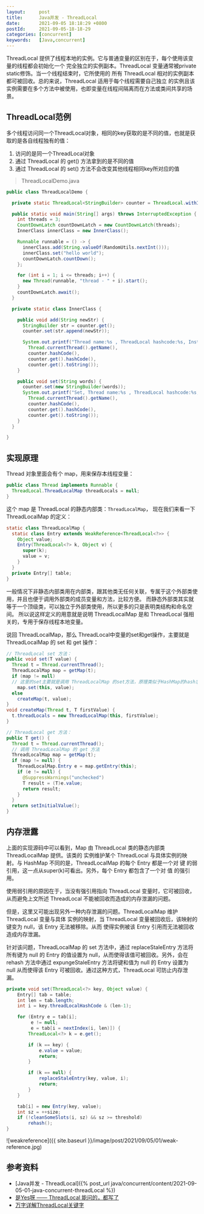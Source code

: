 ```yaml
---
layout:     post
title:      Java并发 - ThreadLocal
date:       2021-09-05 18:18:29 +0800
postId:     2021-09-05-18-18-29
categories: [concurrent]
keywords:   [Java,concurrent]
---
```


ThreadLocal 提供了线程本地的实例。它与普通变量的区别在于，每个使用该变量的线程都会初始化一个
完全独立的实例副本。ThreadLocal 变量通常被private static修饰。当一个线程结束时，它所使用的
所有 ThreadLocal 相对的实例副本都可被回收。总的来说，ThreadLocal 适用于每个线程需要自己独立
的实例且该实例需要在多个方法中被使用，也即变量在线程间隔离而在方法或类间共享的场景。

## ThreadLocal范例

多个线程访问同一个ThreadLocal对象，相同的key获取的是不同的值，也就是获取的是各自线程独有的值：
1. 访问的是同一个ThreadLocal对象
2. 通过 ThreadLocal 的 get() 方法拿到的是不同的值
3. 通过 ThreadLocal 的 set() 方法不会改变其他线程相同key所对应的值

> ThreadLocalDemo.java

```java
public class ThreadLocalDemo {

  private static ThreadLocal<StringBuilder> counter = ThreadLocal.withInitial(() -> new StringBuilder());

  public static void main(String[] args) throws InterruptedException {
    int threads = 3;
    CountDownLatch countDownLatch = new CountDownLatch(threads);
    InnerClass innerClass = new InnerClass();

    Runnable runnable = () -> {
      innerClass.add(String.valueOf(RandomUtils.nextInt()));
      innerClass.set("hello world");
      countDownLatch.countDown();
    };

    for (int i = 1; i <= threads; i++) {
      new Thread(runnable, "thread - " + i).start();
    }
    countDownLatch.await();
  }

  private static class InnerClass {

    public void add(String newStr) {
      StringBuilder str = counter.get();
      counter.set(str.append(newStr));

      System.out.printf("Thread name:%s , ThreadLocal hashcode:%s, Instance hashcode:%s, Value:%s\n",
        Thread.currentThread().getName(),
        counter.hashCode(),
        counter.get().hashCode(),
        counter.get().toString());
    }

    public void set(String words) {
      counter.set(new StringBuilder(words));
      System.out.printf("Set, Thread name:%s , ThreadLocal hashcode:%s,  Instance hashcode:%s, Value:%s\n",
        Thread.currentThread().getName(),
        counter.hashCode(),
        counter.get().hashCode(),
        counter.get().toString());
    }
  }

}
``` 

## 实现原理

Thread 对象里面会有个 map，用来保存本线程变量：
```java
public class Thread implements Runnable {
  ThreadLocal.ThreadLocalMap threadLocals = null;
}
```
这个 map 是 ThreadLocal 的静态内部类：`ThreadLocalMap`，
现在我们来看一下 ThreadLocalMap 的定义：

```java
static class ThreadLocalMap {
  static class Entry extends WeakReference<ThreadLocal<?>> {
    Object value;
    Entry(ThreadLocal<?> k, Object v) {
      super(k);
      value = v;
    }
  }
  private Entry[] table;
}
```
一般情况下非静态内部类用在内部类，跟其他类无任何关联，专属于这个外部类使用，并且也便于调用外部类的成员变量和方法，比较方便。
而静态外部类其实就等于一个顶级类，可以独立于外部类使用，所以更多的只是表明类结构和命名空间。
所以说这样定义的用意就是说明 ThreadLocalMap 是和 ThreadLocal 强相关的，专用于保存线程本地变量。

说回 ThreadLocalMap，那么 ThreadLocal中变量的set和get操作，主要就是 ThreadLocalMap 的 set 和 get 操作：
```java
// ThreadLocal set 方法：
public void set(T value) {
  Thread t = Thread.currentThread();
  ThreadLocalMap map = getMap(t);
  if (map != null)
  // 这里的set主要就是调用 ThreadLocalMap 的set方法，原理类似于HashMap的hash求址，只不过这里用的是开放寻址法
    map.set(this, value);
  else
    createMap(t, value);
}
void createMap(Thread t, T firstValue) {
  t.threadLocals = new ThreadLocalMap(this, firstValue);
}

// ThreadLocal get 方法：
public T get() {
  Thread t = Thread.currentThread();
  // 调用 ThreadLocalMap 的 get 方法
  ThreadLocalMap map = getMap(t);
  if (map != null) {
    ThreadLocalMap.Entry e = map.getEntry(this);
    if (e != null) {
      @SuppressWarnings("unchecked")
      T result = (T)e.value;
      return result;
    }
  }
  return setInitialValue();
}
```

## 内存泄露
上面的实现源码中可以看到，Map 由 ThreadLocal 类的静态内部类 ThreadLocalMap 提供。该类的
实例维护某个 ThreadLocal 与具体实例的映射。与 HashMap 不同的是，ThreadLocalMap 的每个 
Entry 都是一个对 键 的弱引用，这一点从super(k)可看出。另外，每个 Entry 都包含了一个对 值 
的强引用。

使用弱引用的原因在于，当没有强引用指向 ThreadLocal 变量时，它可被回收，从而避免上文所述 
ThreadLocal 不能被回收而造成的内存泄漏的问题。

但是，这里又可能出现另外一种内存泄漏的问题。ThreadLocalMap 维护 ThreadLocal 变量与具体
实例的映射，当 ThreadLocal 变量被回收后，该映射的键变为 null，该 Entry 无法被移除。从而
使得实例被该 Entry 引用而无法被回收造成内存泄漏。

针对该问题，ThreadLocalMap 的 set 方法中，通过 replaceStaleEntry 方法将所有键为 null 
的 Entry 的值设置为 null，从而使得该值可被回收。另外，会在 rehash 方法中通过 expungeStaleEntry 
方法将键和值为 null 的 Entry 设置为 null 从而使得该 Entry 可被回收。通过这种方式，ThreadLocal 
可防止内存泄漏。

```java
private void set(ThreadLocal<?> key, Object value) {
    Entry[] tab = table;
    int len = tab.length;
    int i = key.threadLocalHashCode & (len-1);

    for (Entry e = tab[i];
         e != null;
         e = tab[i = nextIndex(i, len)]) {
        ThreadLocal<?> k = e.get();

        if (k == key) {
            e.value = value;
            return;
        }

        if (k == null) {
            replaceStaleEntry(key, value, i);
            return;
        }
    }

    tab[i] = new Entry(key, value);
    int sz = ++size;
    if (!cleanSomeSlots(i, sz) && sz >= threshold)
        rehash();
}
```

![weakreference]({{ site.baseurl }}/image/post/2021/09/05/01/weak-reference.jpg)

## 参考资料
* [Java并发 - ThreadLocal]({% post_url java/concurrent/content/2021-09-05-01-java-concurrent-threadLocal %})
* [是Yes呀 —— ThreadLocal 能问的，都写了](https://zhuanlan.zhihu.com/p/404403218)
* [万字详解ThreadLocal关键字](https://snailclimb.gitee.io/javaguide/#/docs/java/multi-thread/万字详解ThreadLocal关键字)
